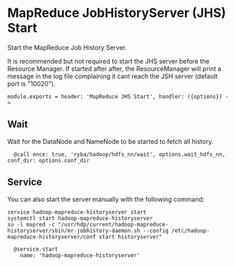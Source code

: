 
# MapReduce JobHistoryServer (JHS) Start

Start the MapReduce Job History Server.

It is recommended but not required to start the JHS server before the Resource
Manager. If started after after, the ResourceManager will print a message in the
log file complaining it cant reach the JSH server (default port is "10020").

    module.exports = header: 'MapReduce JHS Start', handler: ({options}) ->

## Wait

Wait for the DataNode and NameNode to be started to fetch all history.

      @call once: true, 'ryba/hadoop/hdfs_nn/wait', options.wait_hdfs_nn, conf_dir: options.conf_dir

## Service

You can also start the server manually with the following command:

```
service hadoop-mapreduce-historyserver start
systemctl start hadoop-mapreduce-historyserver
su -l mapred -c "/usr/hdp/current/hadoop-mapreduce-historyserver/sbin/mr-jobhistory-daemon.sh --config /etc/hadoop-mapreduce-historyserver/conf start historyserver"
```

      @service.start
        name: 'hadoop-mapreduce-historyserver'
